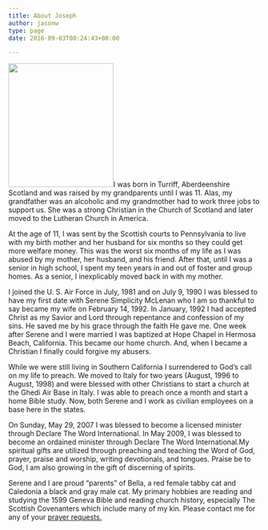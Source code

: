 ```yaml
---
title: About Joseph
author: jasonw
type: page
date: 2016-09-03T00:24:43+00:00

---
```

<img loading="lazy" class=" wp-image-48 alignleft" src="http://highlandersheart.com/wp-content/uploads/2016/09/Joseph-headshot1-255x300.jpg" alt="" width="210" height="247" srcset="http://highlandersheart.com/wp-content/uploads/2016/09/Joseph-headshot1-255x300.jpg 255w, http://highlandersheart.com/wp-content/uploads/2016/09/Joseph-headshot1.jpg 348w" sizes="(max-width: 210px) 100vw, 210px" />I was born in Turriff, Aberdeenshire Scotland and was raised by my grandparents until I was 11. Alas, my grandfather was an alcoholic and my grandmother had to work three jobs to support us. She was a strong Christian in the Church of Scotland and later moved to the Lutheran Church in America.

At the age of 11, I was sent by the Scottish courts to Pennsylvania to live with my birth mother and her husband for six months so they could get more welfare money. This was the worst six months of my life as I was abused by my mother, her husband, and his friend. After that, until I was a senior in high school, I spent my teen years in and out of foster and group homes. As a senior, I inexplicably moved back in with my mother.

I joined the U. S. Air Force in July, 1981 and on July 9, 1990 I was blessed to have my first date with Serene Simplicity McLenan who I am so thankful to say became my wife on February 14, 1992. In January, 1992 I had accepted Christ as my Savior and Lord through repentance and confession of my sins. He saved me by his grace through the faith He gave me. One week after Serene and I were married I was baptized at Hope Chapel in Hermosa Beach, California. This became our home church. And, when I became a Christian I finally could forgive my abusers.

While we were still living in Southern California I surrendered to God&#8217;s call on my life to preach. We moved to Italy for two years (August, 1996 to August, 1998) and were blessed with other Christians to start a church at the Ghedi Air Base in Italy. I was able to preach once a month and start a home Bible study. Now, both Serene and I work as civilian employees on a base here in the states.

On Sunday, May 29, 2007 I was blessed to become a licensed minister through Declare The Word International. In May 2009, I was blessed to become an ordained minister through Declare The Word International.My spiritual gifts are utilized through preaching and teaching the Word of God, prayer, praise and worship, writing devotionals, and tongues. Praise be to God, I am also growing in the gift of discerning of spirits.

Serene and I are proud &#8220;parents&#8221; of Bella, a red female tabby cat and Caledonia a black and gray male cat. My primary hobbies are reading and studying the 1599 Geneva Bible and reading church history, especially The Scottish Covenanters which include many of my kin. Please contact me for any of your [prayer requests.][1]

 [1]: http://highlandersheart.com/contact-me/
